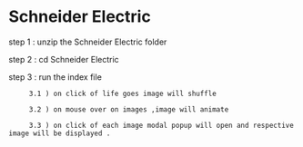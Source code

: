 # Schneider Electric

step 1 : unzip the  Schneider Electric folder

step 2 : cd Schneider Electric

step 3 : run the index file
 
         3.1 ) on click of life goes image will shuffle
		 
		 3.2 ) on mouse over on images ,image will animate
		 
		 3.3 ) on click of each image modal popup will open and respective image will be displayed .